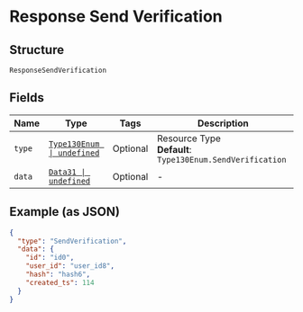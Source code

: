 
# Response Send Verification

## Structure

`ResponseSendVerification`

## Fields

| Name | Type | Tags | Description |
|  --- | --- | --- | --- |
| `type` | [`Type130Enum \| undefined`](../../doc/models/type-130-enum.md) | Optional | Resource Type<br>**Default**: `Type130Enum.SendVerification` |
| `data` | [`Data31 \| undefined`](../../doc/models/data-31.md) | Optional | - |

## Example (as JSON)

```json
{
  "type": "SendVerification",
  "data": {
    "id": "id0",
    "user_id": "user_id8",
    "hash": "hash6",
    "created_ts": 114
  }
}
```

